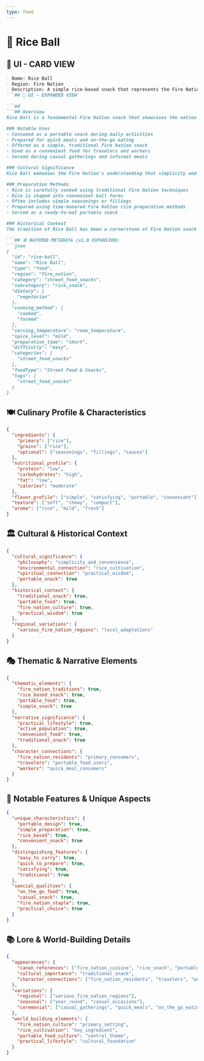 ```yaml
---
type: food
---
```


# 🍙 Rice Ball

## 🎴 UI - CARD VIEW

```md
- Name: Rice Ball
- Region: Fire Nation
- Description: A simple rice-based snack that represents the Fire Nation's mastery of basic grain preparation and their appreciation for portable, satisfying foods.
```## 📖 UI - EXPANDED VIEW

```md
```## Overview
Rice Ball is a fundamental Fire Nation snack that showcases the nation's mastery of basic grain preparation and their ability to create portable, satisfying foods. These simple rice balls represent the Fire Nation's understanding that even the most basic ingredients can be transformed into convenient and delicious snacks. The dish embodies the Fire Nation's philosophy that the best snacks are those that provide both nutrition and convenience, making them perfect for busy lifestyles and active pursuits.

### Notable Uses
- Consumed as a portable snack during daily activities
- Prepared for quick meals and on-the-go eating
- Offered as a simple, traditional Fire Nation snack
- Used as a convenient food for travelers and workers
- Served during casual gatherings and informal meals

### Cultural Significance
Rice Ball embodies the Fire Nation's understanding that simplicity and convenience are valuable qualities in food preparation. The dish represents their belief that even basic ingredients can be elevated through proper preparation and that portable foods have an important place in daily life. The simple nature of these rice balls reflects the Fire Nation's practical approach to food and their appreciation for meals that fit into active lifestyles.

### Preparation Methods
- Rice is carefully cooked using traditional Fire Nation techniques
- Rice is shaped into convenient ball forms
- Often includes simple seasonings or fillings
- Prepared using time-honored Fire Nation rice preparation methods
- Served as a ready-to-eat portable snack

### Historical Context
The tradition of Rice Ball has been a cornerstone of Fire Nation snack culture for generations, developed as a way to create convenient, portable food from the nation's staple grain. This snack demonstrates the Fire Nation's practical wisdom and their ability to create satisfying foods that serve the needs of an active population. The tradition continues to be a vital part of Fire Nation culinary culture and serves as a reminder of the value of simple, portable foods.

```## ⚙️ BACKEND METADATA (v1.0 EXPANSION)
```json
{
  "id": "rice-ball",
  "name": "Rice Ball",
  "type": "food",
  "region": "fire_nation",
  "category": "street_food_snacks",
  "subcategory": "rice_snack",
  "dietary": [
    "vegetarian"
  ],
  "cooking_method": [
    "cooked",
    "formed"
  ],
  "serving_temperature": "room_temperature",
  "spice_level": "mild",
  "preparation_time": "short",
  "difficulty": "easy",
  "categories": [
    "street_food_snacks"
  ],
  "foodType": "Street Food & Snacks",
  "tags": [
    "street_food_snacks"
  ]
}
```

## 🍽️ Culinary Profile & Characteristics
```json
{
  "ingredients": {
    "primary": ["rice"],
    "grains": ["rice"],
    "optional": ["seasonings", "fillings", "sauces"]
  },
  "nutritional_profile": {
    "protein": "low",
    "carbohydrates": "high",
    "fat": "low",
    "calories": "moderate"
  },
  "flavor_profile": ["simple", "satisfying", "portable", "convenient"],
  "texture": ["soft", "chewy", "compact"],
  "aroma": ["rice", "mild", "fresh"]
}
```

## 🏛️ Cultural & Historical Context
```json
{
  "cultural_significance": {
    "philosophy": "simplicity_and_convenience",
    "environmental_connection": "rice_cultivation",
    "spiritual_connection": "practical_wisdom",
    "portable_snack": true
  },
  "historical_context": {
    "traditional_snack": true,
    "portable_food": true,
    "fire_nation_culture": true,
    "practical_wisdom": true
  },
  "regional_variations": {
    "various_fire_nation_regions": "local_adaptations"
  }
}
```

## 🎭 Thematic & Narrative Elements
```json
{
  "thematic_elements": {
    "fire_nation_traditions": true,
    "rice_based_snack": true,
    "portable_food": true,
    "simple_snack": true
  },
  "narrative_significance": {
    "practical_lifestyle": true,
    "active_population": true,
    "convenient_food": true,
    "traditional_snack": true
  },
  "character_connections": {
    "fire_nation_residents": "primary_consumers",
    "travelers": "portable_food_users",
    "workers": "quick_meal_consumers"
  }
}
```

## 🌟 Notable Features & Unique Aspects
```json
{
  "unique_characteristics": {
    "portable_design": true,
    "simple_preparation": true,
    "rice_based": true,
    "convenient_snack": true
  },
  "distinguishing_features": {
    "easy_to_carry": true,
    "quick_to_prepare": true,
    "satisfying": true,
    "traditional": true
  },
  "special_qualities": {
    "on_the_go_food": true,
    "casual_snack": true,
    "fire_nation_staple": true,
    "practical_choice": true
  }
}
```

## 📚 Lore & World-Building Details
```json
{
  "appearances": {
    "canon_references": ["fire_nation_cuisine", "rice_snack", "portable_food"],
    "cultural_importance": "traditional_snack",
    "character_connections": ["fire_nation_residents", "travelers", "workers"]
  },
  "variations": {
    "regional": ["various_fire_nation_regions"],
    "seasonal": ["year_round", "casual_occasions"],
    "ceremonial": ["casual_gatherings", "quick_meals", "on_the_go_eating"]
  },
  "world_building_elements": {
    "fire_nation_culture": "primary_setting",
    "rice_cultivation": "key_ingredient",
    "portable_food_culture": "central_theme",
    "practical_lifestyle": "cultural_foundation"
  }
}
```
